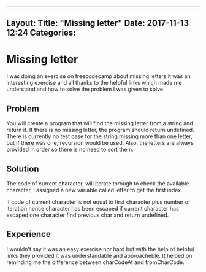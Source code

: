 
---
Layout: 
Title:  "Missing letter"
Date:   2017-11-13 12:24
Categories: 
---

# Missing letter

I was doing an exercise on freecodecamp about missing letters it was an interesting exercise and all thanks to the helpful links which made me understand and how to solve the problem I was given to solve.

## Problem
You will create a program that will find the missing letter from a string and return it. If there is no missing letter, the program should return undefined. There is currently no test case for the string missing more than one letter, but if there was one, recursion would be used. Also, the letters are always provided in order so there is no need to sort them.

## Solution

The code of current character, will iterate through to check the available character, I assigned a new variable called letter to get the first index.

if code of current character is not equal to first character plus number of iteration hence character has been escaped 
if current character has escaped one character find previous char and return undefined.

## Experience

I wouldn't say it was an easy exercise nor hard but with the help of helpful links they provided it was understandable and approacheble. It helped on reminding me the difference between charCodeAt and fromCharCode.

